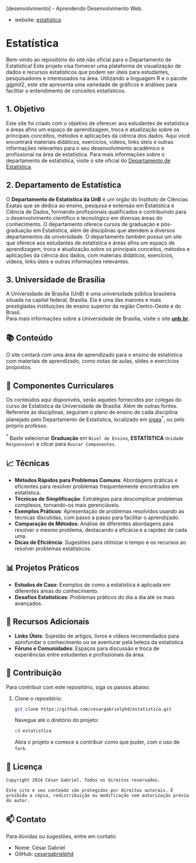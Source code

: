 [desenvolvimento] - Aprendendo Desenvolvimento Web.

- website: [estatística](https://estatistica.pro/)

# Estatística

Bem-vindo ao repositório do site não oficial para o Departamento de Estatística! Este projeto visa fornecer uma plataforma de visualização de dados e recursos estatísticos que podem ser úteis para estudantes, pesquisadores e interessados na área. Utilizando a linguagem R e o pacote ggplot2, este site apresenta uma variedade de gráficos e análises para facilitar o entendimento de conceitos estatísticos.

## 1. Objetivo

Este site foi criado com o objetivo de oferecer aos estudantes de estatística e áreas afins um espaço de aprendizagem, troca e atualização sobre os principais conceitos, métodos e aplicações da ciência dos dados. Aqui você encontrará materiais didáticos, exercícios, vídeos, links úteis e outras informações relevantes para o seu desenvolvimento acadêmico e profissional na área de estatística.
Para mais informações sobre o departamento de estatística, visite o site oficial do [Departamento de Estatística](<[https://www.estatistica.unb.br](http://est.unb.br/)>).

## 2. Departamento de Estatística

O **Departamento de Estatística da UnB** é um órgão do Instituto de Ciências Exatas que se dedica ao ensino, pesquisa e extensão em Estatística e Ciência de Dados, formando profissionais qualificados e contribuindo para o desenvolvimento científico e tecnológico em diversas áreas do conhecimento. O departamento oferece cursos de graduação e pós-graduação em Estatística, além de disciplinas que atendem a diversos departamentos da universidade. O departamento também possui um site que oferece aos estudantes de estatística e áreas afins um espaço de aprendizagem, troca e atualização sobre os principais conceitos, métodos e aplicações da ciência dos dados, com materiais didáticos, exercícios, vídeos, links úteis e outras informações relevantes.

## 3. Universidade de Brasília

A Universidade de Brasília (UnB) é uma universidade pública brasileira situada na capital federal, Brasília. Ela é uma das maiores e mais prestigiadas instituições de ensino superior da região Centro-Oeste e do Brasil.  
Para mais informações sobre a Universidade de Brasília, visite o site [**unb.br**](https://www.unb.br).

## 📚 Conteúdo

O site contará com uma área de aprendizado para o ensino de estatística com materiais de aprendizado, como notas de aulas, slides e exercícios propostos.

## 🏫 Componentes Curriculares

Os conteúdos aqui disponivéis, serão aqueles fornecidos por colegas do curso de Estatística da Universidade de Brasília. Além de outras fontes. Referente às disciplinas, seguiram o plano de ensino de cada disciplina planejado pelo Departamento de Estatística, localizado em [sigaa](https://sigaa.unb.br/sigaa/public/componentes/busca_componentes.jsf?aba=p-ensino)$^{*}$, ou pelo próprio professo.

$^{*}$ Baste selecionar **Graduação** em `Nível de Ensino`, **ESTATÍSTICA** `Unidade Responsável` e clicar para `Buscar Componentes`.

## 📈 Técnicas

- **Métodos Rápidos para Problemas Comuns**: Abordagens práticas e eficientes para resolver problemas frequentemente encontrados em estatística.
- **Técnicas de Simplificação**: Estratégias para descomplicar problemas complexos, tornando-os mais gerenciáveis.
- **Exemplos Práticos**: Apresentação de problemas resolvidos usando as técnicas discutidas, com passo a passo para facilitar o aprendizado.
- **Comparação de Métodos**: Análise de diferentes abordagens para resolver o mesmo problema, destacando a eficácia e a rapidez de cada uma.
- **Dicas de Eficiência**: Sugestões para otimizar o tempo e os recursos ao resolver problemas estatísticos.

## 📊 Projetos Práticos

- **Estudos de Caso**: Exemplos de como a estatística é aplicada em diferentes áreas do conhecimento.
- **Desafios Estatísticos**: Problemas práticos do dia a dia até os mais avançados.

## 🔗 Recursos Adicionais

- **Links Úteis**: Sujestão de artigos, livros e vídeos recomendados para aprofundar o conhecimento ou se aventurar pela beleza da estatística
- **Fóruns e Comunidades**: Espaços para discussão e troca de experiências entre estudantes e profissionais da área.

## 🚀 Contribuição

Para contribuir com este repositório, siga os passos abaixo:

1. Clone o repositório:
   ```bash
   git clone https://github.com/cesargabrielphd/estatistica.git
   ```
   Navegue até o diretório do projeto:
   ```bash
   cd estatistica
   ```
   Abra o projeto e comece a contribuir como que puder, com o uso de `fork`.

## 📝 Licença

```{R}
Copyright 2024 César Gabriel. Todos os direitos reservados.

Este site e seu conteúdo são protegidos por direitos autorais. É proibida a cópia, redistribuição ou modificação sem autorização prévia do autor.
```

## 📫 Contato

Para dúvidas ou sugestões, entre em contato:

- Nome: César Gabriel
- GitHub: [cesargabrielphd](https://github.com/cesargabrielphd)
